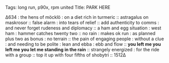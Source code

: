 Tags:  long run, p90x, rpm united
Title: PARK HERE 
  
∆634 : the hens of möcklö : on a diet rich in turmeric :: astragalus on maskrosor :: false alarm : into tears of relief :: add authenticity to comms : and never forget rudeness and diplomacy :: a ham and egg situation : west ham : hammer catches twenty two :: no rain : makes ok run : as planned plus two as bonus : no terrain :: the pain of engaging people : without a clue : and needing to be polite : lean and ebba : ebb and flow :: **you left me you left me you let me standing in the rain** :: strangely energized : for the ride with a group :: top it up with four fifths of shobytri :: 1512∆